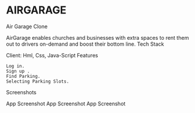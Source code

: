 # AIRGARAGE
Air Garage Clone

AirGarage enables churches and businesses with extra spaces to rent them out to drivers on-demand and boost their bottom line.
Tech Stack

Client: Hml, Css, Java-Script
Features

    Log in.
    Sign up .
    Find Parking.
    Selecting Parking Slots.

Screenshots

App Screenshot App Screenshot App Screenshot
